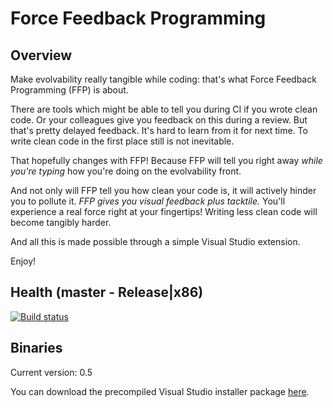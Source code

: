 # Force Feedback Programming

## Overview

Make evolvability really tangible while coding: that's what Force Feedback Programming (FFP) is about.

There are tools which might be able to tell you during CI if you wrote clean code. Or your colleagues give you feedback on this during a review. But that's pretty delayed feedback. It's hard to learn from it for next time. To write clean code in the first place still is not inevitable.

That hopefully changes with FFP! Because FFP will tell you right away _while you're typing_ how you're doing on the evolvability front.

And not only will FFP tell you how clean your code is, it will actively hinder you to pollute it. _FFP gives you visual feedback plus tacktile._ You'll experience a real force right at your fingertips! Writing less clean code will become tangibly harder.

And all this is made possible through a simple Visual Studio extension.

Enjoy!

## Health (master - Release|x86)

[![Build status](https://ci.appveyor.com/api/projects/status/mrnvhtnf9k2xrs4g/branch/master?svg=true)](https://ci.appveyor.com/project/robinsedlaczek/forcefeedbackprogramming/branch/master)

## Binaries

Current version: 0.5

You can download the precompiled Visual Studio installer package [here](https://github.com/robinsedlaczek/ForceFeedbackProgramming/blob/master/ForceFeedback/Precompiled/ForceFeedback.Setup.vsix "Visual Studio Installer Package").
